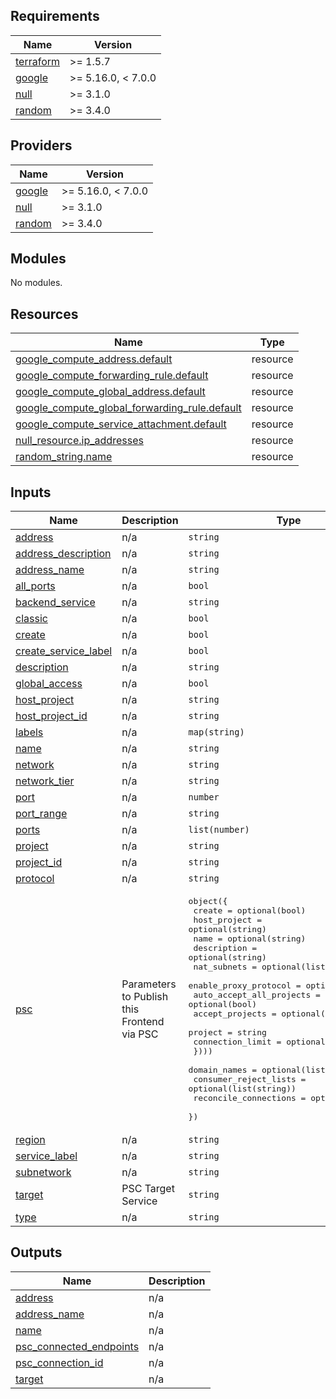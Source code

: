  
<!-- BEGIN_TF_DOCS -->
## Requirements

| Name | Version |
|------|---------|
| <a name="requirement_terraform"></a> [terraform](#requirement\_terraform) | >= 1.5.7 |
| <a name="requirement_google"></a> [google](#requirement\_google) | >= 5.16.0, < 7.0.0 |
| <a name="requirement_null"></a> [null](#requirement\_null) | >= 3.1.0 |
| <a name="requirement_random"></a> [random](#requirement\_random) | >= 3.4.0 |

## Providers

| Name | Version |
|------|---------|
| <a name="provider_google"></a> [google](#provider\_google) | >= 5.16.0, < 7.0.0 |
| <a name="provider_null"></a> [null](#provider\_null) | >= 3.1.0 |
| <a name="provider_random"></a> [random](#provider\_random) | >= 3.4.0 |

## Modules

No modules.

## Resources

| Name | Type |
|------|------|
| [google_compute_address.default](https://registry.terraform.io/providers/hashicorp/google/latest/docs/resources/compute_address) | resource |
| [google_compute_forwarding_rule.default](https://registry.terraform.io/providers/hashicorp/google/latest/docs/resources/compute_forwarding_rule) | resource |
| [google_compute_global_address.default](https://registry.terraform.io/providers/hashicorp/google/latest/docs/resources/compute_global_address) | resource |
| [google_compute_global_forwarding_rule.default](https://registry.terraform.io/providers/hashicorp/google/latest/docs/resources/compute_global_forwarding_rule) | resource |
| [google_compute_service_attachment.default](https://registry.terraform.io/providers/hashicorp/google/latest/docs/resources/compute_service_attachment) | resource |
| [null_resource.ip_addresses](https://registry.terraform.io/providers/hashicorp/null/latest/docs/resources/resource) | resource |
| [random_string.name](https://registry.terraform.io/providers/hashicorp/random/latest/docs/resources/string) | resource |

## Inputs

| Name | Description | Type | Default | Required |
|------|-------------|------|---------|:--------:|
| <a name="input_address"></a> [address](#input\_address) | n/a | `string` | `null` | no |
| <a name="input_address_description"></a> [address\_description](#input\_address\_description) | n/a | `string` | `null` | no |
| <a name="input_address_name"></a> [address\_name](#input\_address\_name) | n/a | `string` | `null` | no |
| <a name="input_all_ports"></a> [all\_ports](#input\_all\_ports) | n/a | `bool` | `null` | no |
| <a name="input_backend_service"></a> [backend\_service](#input\_backend\_service) | n/a | `string` | `null` | no |
| <a name="input_classic"></a> [classic](#input\_classic) | n/a | `bool` | `false` | no |
| <a name="input_create"></a> [create](#input\_create) | n/a | `bool` | `true` | no |
| <a name="input_create_service_label"></a> [create\_service\_label](#input\_create\_service\_label) | n/a | `bool` | `null` | no |
| <a name="input_description"></a> [description](#input\_description) | n/a | `string` | `null` | no |
| <a name="input_global_access"></a> [global\_access](#input\_global\_access) | n/a | `bool` | `false` | no |
| <a name="input_host_project"></a> [host\_project](#input\_host\_project) | n/a | `string` | `null` | no |
| <a name="input_host_project_id"></a> [host\_project\_id](#input\_host\_project\_id) | n/a | `string` | `null` | no |
| <a name="input_labels"></a> [labels](#input\_labels) | n/a | `map(string)` | `null` | no |
| <a name="input_name"></a> [name](#input\_name) | n/a | `string` | `null` | no |
| <a name="input_network"></a> [network](#input\_network) | n/a | `string` | `null` | no |
| <a name="input_network_tier"></a> [network\_tier](#input\_network\_tier) | n/a | `string` | `null` | no |
| <a name="input_port"></a> [port](#input\_port) | n/a | `number` | `null` | no |
| <a name="input_port_range"></a> [port\_range](#input\_port\_range) | n/a | `string` | `null` | no |
| <a name="input_ports"></a> [ports](#input\_ports) | n/a | `list(number)` | `null` | no |
| <a name="input_project"></a> [project](#input\_project) | n/a | `string` | `null` | no |
| <a name="input_project_id"></a> [project\_id](#input\_project\_id) | n/a | `string` | `null` | no |
| <a name="input_protocol"></a> [protocol](#input\_protocol) | n/a | `string` | `null` | no |
| <a name="input_psc"></a> [psc](#input\_psc) | Parameters to Publish this Frontend via PSC | <pre>object({<br/>    create                   = optional(bool)<br/>    host_project             = optional(string)<br/>    name                     = optional(string)<br/>    description              = optional(string)<br/>    nat_subnets              = optional(list(string))<br/>    enable_proxy_protocol    = optional(bool)<br/>    auto_accept_all_projects = optional(bool)<br/>    accept_projects = optional(list(object({<br/>      project          = string<br/>      connection_limit = optional(number)<br/>    })))<br/>    domain_names          = optional(list(string))<br/>    consumer_reject_lists = optional(list(string))<br/>    reconcile_connections = optional(bool)<br/>  })</pre> | `null` | no |
| <a name="input_region"></a> [region](#input\_region) | n/a | `string` | `null` | no |
| <a name="input_service_label"></a> [service\_label](#input\_service\_label) | n/a | `string` | `null` | no |
| <a name="input_subnetwork"></a> [subnetwork](#input\_subnetwork) | n/a | `string` | `null` | no |
| <a name="input_target"></a> [target](#input\_target) | PSC Target Service | `string` | `null` | no |
| <a name="input_type"></a> [type](#input\_type) | n/a | `string` | `null` | no |

## Outputs

| Name | Description |
|------|-------------|
| <a name="output_address"></a> [address](#output\_address) | n/a |
| <a name="output_address_name"></a> [address\_name](#output\_address\_name) | n/a |
| <a name="output_name"></a> [name](#output\_name) | n/a |
| <a name="output_psc_connected_endpoints"></a> [psc\_connected\_endpoints](#output\_psc\_connected\_endpoints) | n/a |
| <a name="output_psc_connection_id"></a> [psc\_connection\_id](#output\_psc\_connection\_id) | n/a |
| <a name="output_target"></a> [target](#output\_target) | n/a |
<!-- END_TF_DOCS -->